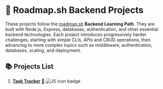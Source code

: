 # 🌟 Roadmap.sh Backend Projects

These projects follow the [roadmap.sh](https://roadmap.sh/projects?g=backend) **Backend Learning Path**. They are built with Node.js, Express, databases, authentication, and other essential backend technologies. Each project introduces progressively harder challenges, starting with simple CLIs, APIs and CRUD operations, then advancing to more complex topics such as middleware, authentication, databases, scaling, and deployment.

## 📚 Projects List

1. [**Task Tracker**](./projects/01-task-tracker) [🔗](https://roadmap.sh/projects/task-tracker)
   ![JS icon badge](https://img.shields.io/badge/--F7DF1E?logo=javascript&logoColor=black)
